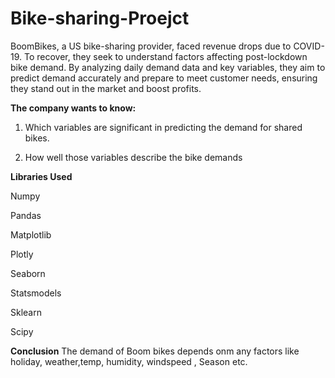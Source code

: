# Bike-sharing-Proejct
BoomBikes, a US bike-sharing provider, faced revenue drops due to COVID-19. To recover, they seek to understand factors affecting post-lockdown bike demand. By analyzing daily demand data and key variables, they aim to predict demand accurately and prepare to meet customer needs, ensuring they stand out in the market and boost profits.

**The company wants to know:**

1. Which variables are significant in predicting the demand for shared bikes.

2. How well those variables describe the bike demands


**Libraries Used**

Numpy

Pandas 

Matplotlib

Plotly 

Seaborn 

Statsmodels 

Sklearn 

Scipy



**Conclusion**
The demand of Boom bikes depends onm any factors like holiday, weather,temp, humidity, windspeed , Season etc.
